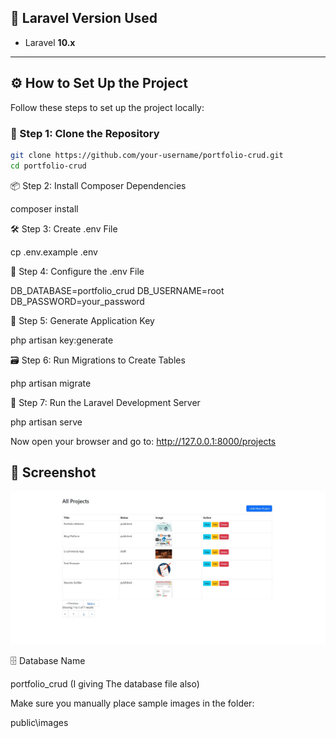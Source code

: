 ## 🧰 Laravel Version Used

- Laravel **10.x**

---

## ⚙️ How to Set Up the Project

Follow these steps to set up the project locally:

### 📁 Step 1: Clone the Repository

```bash
git clone https://github.com/your-username/portfolio-crud.git
cd portfolio-crud
```
📦 Step 2: Install Composer Dependencies
 
 composer install

 🛠️ Step 3: Create .env File

 cp .env.example .env

🧩 Step 4: Configure the .env File

DB_DATABASE=portfolio_crud
DB_USERNAME=root
DB_PASSWORD=your_password

🔑 Step 5: Generate Application Key

php artisan key:generate

🗃️ Step 6: Run Migrations to Create Tables

php artisan migrate

🏁 Step 7: Run the Laravel Development Server

php artisan serve

Now open your browser and go to:
http://127.0.0.1:8000/projects

## 📸 Screenshot

![Website Screenshot](https://github.com/AdilHasanShojib/Portfolio-CRUD/blob/main/portfolio-crud/screenshot/Screenshot.jpg)


🗄️ Database Name

portfolio_crud (I giving The database file also)

Make sure you manually place sample images in the folder:

public\images




